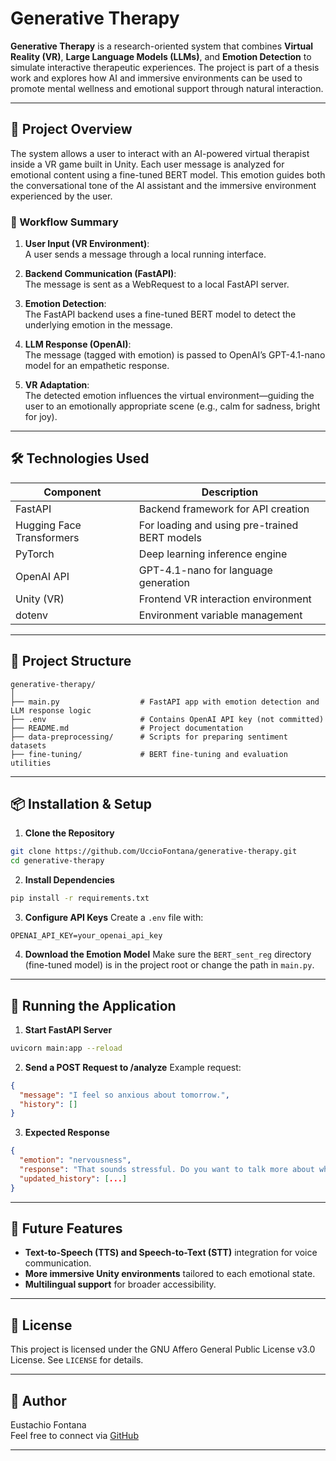 
# Generative Therapy

**Generative Therapy** is a research-oriented system that combines **Virtual Reality (VR)**, **Large Language Models (LLMs)**, and **Emotion Detection** to simulate interactive therapeutic experiences. The project is part of a thesis work and explores how AI and immersive environments can be used to promote mental wellness and emotional support through natural interaction.

---

## 🧠 Project Overview

The system allows a user to interact with an AI-powered virtual therapist inside a VR game built in Unity. Each user message is analyzed for emotional content using a fine-tuned BERT model. This emotion guides both the conversational tone of the AI assistant and the immersive environment experienced by the user.

### 🔁 Workflow Summary

1. **User Input (VR Environment)**:  
   A user sends a message through a local running interface.

2. **Backend Communication (FastAPI)**:  
   The message is sent as a WebRequest to a local FastAPI server.

3. **Emotion Detection**:  
   The FastAPI backend uses a fine-tuned BERT model to detect the underlying emotion in the message.

4. **LLM Response (OpenAI)**:  
   The message (tagged with emotion) is passed to OpenAI’s GPT-4.1-nano model for an empathetic response.

5. **VR Adaptation**:  
   The detected emotion influences the virtual environment—guiding the user to an emotionally appropriate scene (e.g., calm for sadness, bright for joy).

---

## 🛠️ Technologies Used

| Component       | Description                              |
|----------------|------------------------------------------|
| FastAPI         | Backend framework for API creation       |
| Hugging Face Transformers | For loading and using pre-trained BERT models |
| PyTorch         | Deep learning inference engine           |
| OpenAI API      | GPT-4.1-nano for language generation     |
| Unity (VR)      | Frontend VR interaction environment      |
| dotenv          | Environment variable management          |

---

## 📁 Project Structure

```
generative-therapy/
│
├── main.py                  # FastAPI app with emotion detection and LLM response logic
├── .env                     # Contains OpenAI API key (not committed)
├── README.md                # Project documentation
├── data-preprocessing/      # Scripts for preparing sentiment datasets
├── fine-tuning/             # BERT fine-tuning and evaluation utilities
```

---

## 📦 Installation & Setup

1. **Clone the Repository**
```bash
git clone https://github.com/UccioFontana/generative-therapy.git
cd generative-therapy
```

2. **Install Dependencies**
```bash
pip install -r requirements.txt
```

3. **Configure API Keys**
Create a `.env` file with:
```
OPENAI_API_KEY=your_openai_api_key
```

4. **Download the Emotion Model**
Make sure the `BERT_sent_reg` directory (fine-tuned model) is in the project root or change the path in `main.py`.

---

## 🚀 Running the Application

1. **Start FastAPI Server**
```bash
uvicorn main:app --reload
```

2. **Send a POST Request to /analyze**
Example request:
```json
{
  "message": "I feel so anxious about tomorrow.",
  "history": []
}
```

3. **Expected Response**
```json
{
  "emotion": "nervousness",
  "response": "That sounds stressful. Do you want to talk more about what’s causing your anxiety?",
  "updated_history": [...]
}
```

---

## 🔮 Future Features

- **Text-to-Speech (TTS) and Speech-to-Text (STT)** integration for voice communication.
- **More immersive Unity environments** tailored to each emotional state.
- **Multilingual support** for broader accessibility.

---

## 📜 License

This project is licensed under the GNU Affero General Public License v3.0 License. See `LICENSE` for details.

---

## 👤 Author

Eustachio Fontana  
Feel free to connect via [GitHub](https://github.com/UccioFontana)

---
